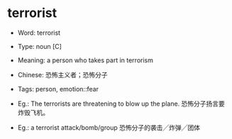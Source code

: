# terrorist

- Word: terrorist

- Type: noun [C]
- Meaning: a person who takes part in terrorism
- Chinese: 恐怖主义者；恐怖分子
- Tags: person, emotion::fear
- Eg.: The terrorists are threatening to blow up the plane. 恐怖分子扬言要炸毁飞机。
- Eg.: a terrorist attack/bomb/group 恐怖分子的袭击╱炸弹╱团体

